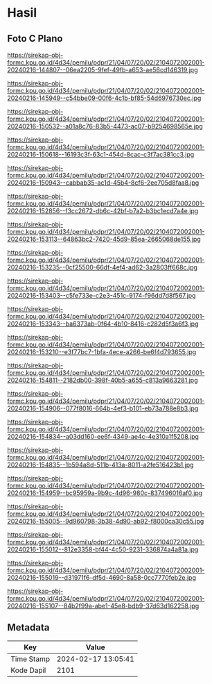 # Hasil

## Foto C Plano

https://sirekap-obj-formc.kpu.go.id/4d34/pemilu/pdpr/21/04/07/20/02/2104072002001-20240216-144807--06ea2205-9fef-49fb-a653-ae56cd146319.jpg

https://sirekap-obj-formc.kpu.go.id/4d34/pemilu/pdpr/21/04/07/20/02/2104072002001-20240216-145949--c54bbe09-00f6-4c1b-bf85-54d6976730ec.jpg

https://sirekap-obj-formc.kpu.go.id/4d34/pemilu/pdpr/21/04/07/20/02/2104072002001-20240216-150532--a01a8c76-83b5-4473-ac07-b9254698565e.jpg

https://sirekap-obj-formc.kpu.go.id/4d34/pemilu/pdpr/21/04/07/20/02/2104072002001-20240216-150618--16193c3f-63c1-454d-8cac-c3f7ac381cc3.jpg

https://sirekap-obj-formc.kpu.go.id/4d34/pemilu/pdpr/21/04/07/20/02/2104072002001-20240216-150943--cabbab35-ac1d-45b4-8cf6-2ee705d8faa8.jpg

https://sirekap-obj-formc.kpu.go.id/4d34/pemilu/pdpr/21/04/07/20/02/2104072002001-20240216-152856--f3cc2672-db6c-42bf-b7a2-b3bc1ecd7a4e.jpg

https://sirekap-obj-formc.kpu.go.id/4d34/pemilu/pdpr/21/04/07/20/02/2104072002001-20240216-153113--64863bc2-7420-45d9-85ea-2665068de155.jpg

https://sirekap-obj-formc.kpu.go.id/4d34/pemilu/pdpr/21/04/07/20/02/2104072002001-20240216-153235--0cf25500-66df-4ef4-ad62-3a2803ff668c.jpg

https://sirekap-obj-formc.kpu.go.id/4d34/pemilu/pdpr/21/04/07/20/02/2104072002001-20240216-153403--c5fe733e-c2e3-451c-9174-f96dd7d8f567.jpg

https://sirekap-obj-formc.kpu.go.id/4d34/pemilu/pdpr/21/04/07/20/02/2104072002001-20240216-153343--ba6373ab-0f64-4b10-8416-c282d5f3a6f3.jpg

https://sirekap-obj-formc.kpu.go.id/4d34/pemilu/pdpr/21/04/07/20/02/2104072002001-20240216-153210--e3f77bc7-1bfa-4ece-a266-be6f4d793655.jpg

https://sirekap-obj-formc.kpu.go.id/4d34/pemilu/pdpr/21/04/07/20/02/2104072002001-20240216-154811--2182db00-398f-40b5-a655-c813a9663281.jpg

https://sirekap-obj-formc.kpu.go.id/4d34/pemilu/pdpr/21/04/07/20/02/2104072002001-20240216-154906--077f8016-664b-4ef3-b101-eb73a788e8b3.jpg

https://sirekap-obj-formc.kpu.go.id/4d34/pemilu/pdpr/21/04/07/20/02/2104072002001-20240216-154834--a03dd160-ee6f-4349-ae4c-4e310a1f5208.jpg

https://sirekap-obj-formc.kpu.go.id/4d34/pemilu/pdpr/21/04/07/20/02/2104072002001-20240216-154835--1b594a8d-511b-413a-8011-a2fe516423b1.jpg

https://sirekap-obj-formc.kpu.go.id/4d34/pemilu/pdpr/21/04/07/20/02/2104072002001-20240216-154959--bc95959a-9b9c-4d96-980c-837496016af0.jpg

https://sirekap-obj-formc.kpu.go.id/4d34/pemilu/pdpr/21/04/07/20/02/2104072002001-20240216-155005--9d960798-3b38-4d90-ab92-f8000ca30c55.jpg

https://sirekap-obj-formc.kpu.go.id/4d34/pemilu/pdpr/21/04/07/20/02/2104072002001-20240216-155012--812e3358-bf44-4c50-9231-336874a4a81a.jpg

https://sirekap-obj-formc.kpu.go.id/4d34/pemilu/pdpr/21/04/07/20/02/2104072002001-20240216-155019--d31971f6-df5d-4690-8a58-0cc7770feb2e.jpg

https://sirekap-obj-formc.kpu.go.id/4d34/pemilu/pdpr/21/04/07/20/02/2104072002001-20240216-155107--84b2f99a-abe1-45e8-bdb9-37d63d162258.jpg


## Metadata

| Key        | Value               |
| ---------- | ------------------- |
| Time Stamp | 2024-02-17 13:05:41 |
| Kode Dapil | 2101                |



